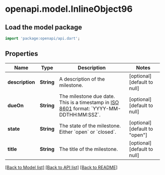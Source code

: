 # openapi.model.InlineObject96

## Load the model package
```dart
import 'package:openapi/api.dart';
```

## Properties
Name | Type | Description | Notes
------------ | ------------- | ------------- | -------------
**description** | **String** | A description of the milestone. | [optional] [default to null]
**dueOn** | **String** | The milestone due date. This is a timestamp in [ISO 8601](https://en.wikipedia.org/wiki/ISO_8601) format: &#x60;YYYY-MM-DDTHH:MM:SSZ&#x60;. | [optional] [default to null]
**state** | **String** | The state of the milestone. Either &#x60;open&#x60; or &#x60;closed&#x60;. | [optional] [default to &quot;open&quot;]
**title** | **String** | The title of the milestone. | [optional] [default to null]

[[Back to Model list]](../README.md#documentation-for-models) [[Back to API list]](../README.md#documentation-for-api-endpoints) [[Back to README]](../README.md)


